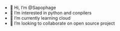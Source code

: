 - 👋 Hi, I’m @Sapophage
- 👀 I’m interested in python and conpilers
- 🌱 I’m currently learning cloud
- 💞️ I’m looking to collaborate on open source project
